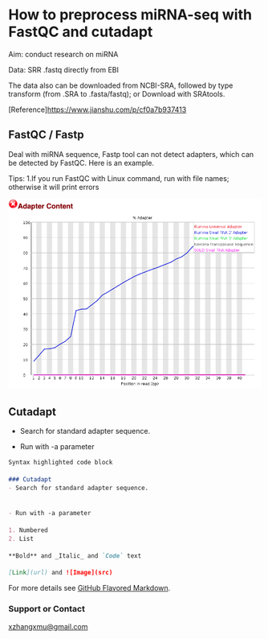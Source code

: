 # How to preprocess miRNA-seq with FastQC and cutadapt

Aim: conduct research on miRNA 

Data: SRR .fastq directly from EBI 

The data also can be downloaded from NCBI-SRA, followed by type transform (from .SRA to .fasta/fastq); or Download with SRAtools.

[Reference]https://www.jianshu.com/p/cf0a7b937413

## FastQC / Fastp
Deal with miRNA sequence, Fastp tool can not detect adapters, which can be detected by FastQC. Here is an example.

Tips:
1.If you run FastQC with Linux command, run with file names; otherwise it will print errors

![Image](/1.png)

## Cutadapt
- Search for standard adapter sequence.


- Run with -a parameter



```markdown
Syntax highlighted code block

### Cutadapt
- Search for standard adapter sequence.


- Run with -a parameter

1. Numbered
2. List

**Bold** and _Italic_ and `Code` text

[Link](url) and ![Image](src)
```

For more details see [GitHub Flavored Markdown](https://guides.github.com/features/mastering-markdown/).



### Support or Contact

xzhangxmu@gmail.com
